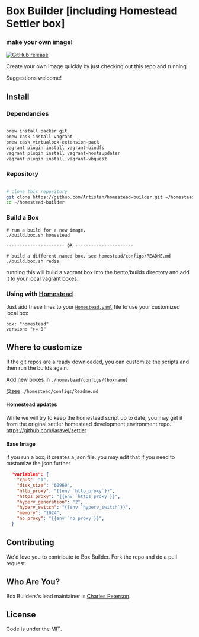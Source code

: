 
# Box Builder [including Homestead Settler box]
### make your own image!
[![GitHub release](https://img.shields.io/github/release/Artistan/homstead-builder.svg)](https://github.com/Artistan/homstead-builder/releases)

Create your own image quickly by just checking out this repo and running

Suggestions welcome!

## Install


### Dependancies

```bash

brew install packer git
brew cask install vagrant
brew cask virtualbox-extension-pack
vagrant plugin install vagrant-bindfs
vagrant plugin install vagrant-hostsupdater
vagrant plugin install vagrant-vbguest

```

### Repository

```bash

# clone this repository
git clone https://github.com/Artistan/homestead-builder.git ~/homestead-builder
cd ~/homestead-builder

```

### Build a Box

```
# run a build for a new image.
./build.box.sh homestead

---------------------- OR ----------------------

# build a different named box, see homestead/configs/README.md
./build.box.sh redis
```

running this will build a vagrant box into the bento/builds directory and add it to your local vagrant boxes.

###  Using with [Homestead](https://laravel.com/docs/5.5/homestead)

Just add these lines to your [`Homestead.yaml`](https://github.com/laravel/homestead) file to use your customized local box

```
box: "homestead"
version: ">= 0"
```

## Where to customize

If the git repos are already downloaded, you can customize the scripts and then run the builds again.

Add new boxes in `./homestead/configs/{boxname}`

[@see](https://github.com/Artistan/box-builder/tree/master/homestead/configs) `./homestead/configs/Readme.md`

#### Homestead updates

While we will try to keep the homestead script up to date, you may get it from the original settler homestead development environment repo.
https://github.com/laravel/settler

#### Base Image
if you run a box, it creates a json file. you may edit that if you need to customize the json further
```json
  "variables": {
    "cpus": "1",
    "disk_size": "60960",
    "http_proxy": "{{env `http_proxy`}}",
    "https_proxy": "{{env `https_proxy`}}",
    "hyperv_generation": "2",
    "hyperv_switch": "{{env `hyperv_switch`}}",
    "memory": "1024",
    "no_proxy": "{{env `no_proxy`}}",
  }
```

## Contributing
We'd love you to contribute to Box Builder. Fork the repo and do a pull request.

## Who Are You?
Box Builders's lead maintainer is [Charles Peterson](https://github.com/Artistan).

## License
Code is under the MIT.

